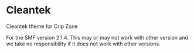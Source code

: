 # Cleantek
Cleantek theme for Crip Zone

For the SMF version 2.1.4. This may or may not work with other version and we take no responsibility if it does not work with other versions.
